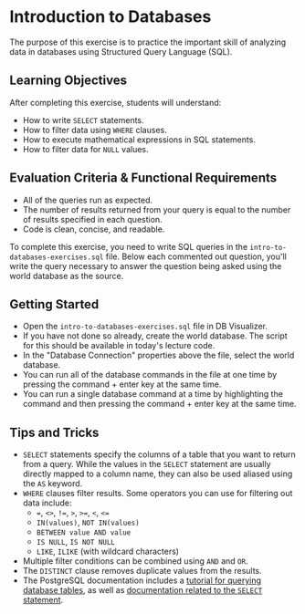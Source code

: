 # Introduction to Databases

The purpose of this exercise is to practice the important skill of analyzing data in databases using Structured Query Language (SQL).

## Learning Objectives

After completing this exercise, students will understand:

* How to write `SELECT` statements.
* How to filter data using `WHERE` clauses.
* How to execute mathematical expressions in SQL statements.
* How to filter data for `NULL` values.

## Evaluation Criteria & Functional Requirements

* All of the queries run as expected.
* The number of results returned from your query is equal to the number of results specified in each question.
* Code is clean, concise, and readable.

To complete this exercise, you need to write SQL queries in the `intro-to-databases-exercises.sql` file. Below each commented out question, you'll write the query necessary to answer the question being asked using the world database as the source.

## Getting Started

* Open the `intro-to-databases-exercises.sql` file in DB Visualizer.
* If you have not done so already, create the world database. The script for this should be available in today's lecture code.
* In the "Database Connection" properties above the file, select the world database.
* You can run all of the database commands in the file at one time by pressing the command + enter key at the same time.
* You can run a single database command at a time by highlighting the command and then pressing the command + enter key at the same time.

## Tips and Tricks

* `SELECT` statements specify the columns of a table that you want to return from a query. While the values in the `SELECT` statement are usually directly mapped to a column name, they can also be used aliased using the `AS` keyword.
* `WHERE` clauses filter results. Some operators you can use for filtering out data include:
    - `=`, `<>`, `!=`, `>`, `>=`, `<`, `<=`
    - `IN(values)`, `NOT IN(values)`
    - `BETWEEN value AND value`
    - `IS NULL`, `IS NOT NULL`
    - `LIKE`, `ILIKE` (with wildcard characters)
* Multiple filter conditions can be combined using `AND` and `OR`.
* The `DISTINCT` clause removes duplicate values from the results.
* The PostgreSQL documentation includes a [tutorial for querying database tables][postgres-how-to-query], as well as [documentation related to the `SELECT` statement][postgres-select].

[postgres-how-to-query]: https://www.postgresql.org/docs/9.6/tutorial-select.html
[postgres-select]: https://www.postgresql.org/docs/9.6/sql-select.html
